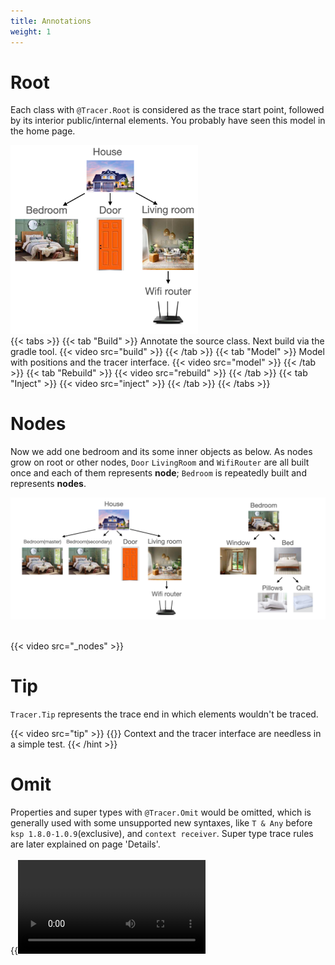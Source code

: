 ```yaml
---
title: Annotations
weight: 1
---
```


# Root
Each class with `@Tracer.Root` is considered as the trace start point, followed by its interior
public/internal elements. You probably have seen this model in the home page. 

<img src=../../singleBedroomHouse.png width=300/>
<br>
{{< tabs >}}
{{< tab "Build" >}}
Annotate the source class. Next build via the gradle tool.
{{< video src="build" >}} 
{{< /tab >}}
{{< tab "Model" >}} 
Model with positions and the tracer interface. 
{{< video src="model" >}} 
{{< /tab >}}
{{< tab "Rebuild" >}} {{< video src="rebuild" >}} {{< /tab >}}
{{< tab "Inject" >}} {{< video src="inject" >}} {{< /tab >}}
{{< /tabs >}}

# Nodes
Now we add one bedroom and its some inner objects as below. As nodes grow on root or other nodes, 
`Door` `LivingRoom` and `WifiRouter` are all built once and each of them represents **node**; 
`Bedroom` is repeatedly built and represents **nodes**.      

<img src=../doubleBedroomsHouse.png />
<br><br>

{{< video src="_nodes" >}}
<br>

# Tip
`Tracer.Tip` represents the trace end in which elements wouldn't be traced.

{{< video src="tip" >}}
{{<hint info >}}
Context and the tracer interface are needless in a simple test.
{{< /hint >}}

# Omit
Properties and super types with `@Tracer.Omit` would be omitted, which is generally used 
with some unsupported new syntaxes, like `T & Any` before `ksp 1.8.0-1.0.9`(exclusive), 
and `context receiver`. Super type trace rules are later explained on page 'Details'.  
<br> 
{{<video src="omit" >}}  
{{<hint info >}}
`abstract class` makes inside abstract properties and functions needless to implement, which eases 
the test.
{{< /hint >}}